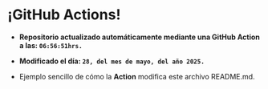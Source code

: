 # ¡GitHub Actions!
* **Repositorio actualizado automáticamente mediante una GitHub Action a las: `06:56:51hrs.`**
* **Modificado el día: `28, del mes de mayo, del año 2025.`**

* Ejemplo sencillo de cómo la **Action** modifica este archivo README.md.
